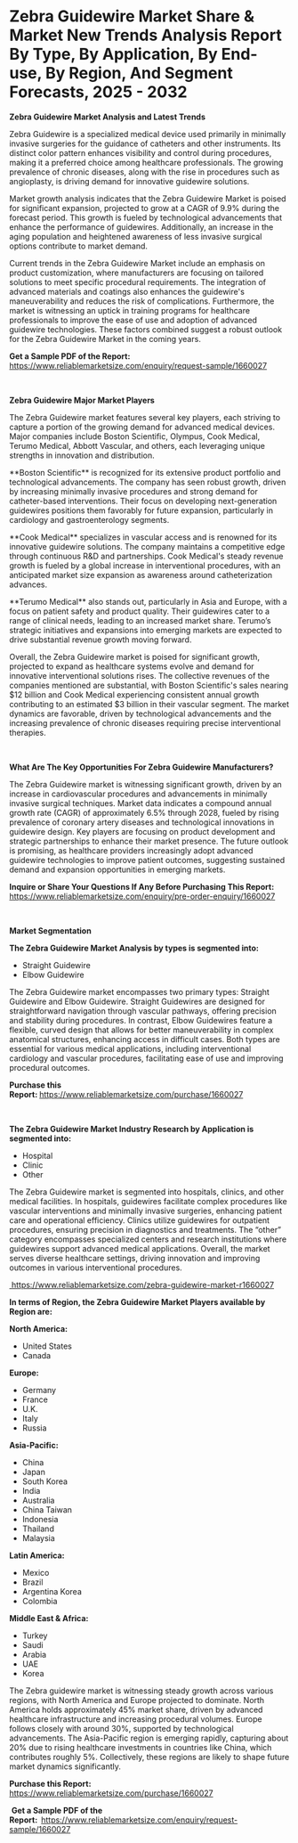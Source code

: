 <p><h1>Zebra Guidewire Market Share & Market New Trends Analysis Report By Type, By Application, By End-use, By Region, And Segment Forecasts, 2025 - 2032</h1></p><p><strong>Zebra Guidewire Market Analysis and Latest Trends</strong></p>
<p><p>Zebra Guidewire is a specialized medical device used primarily in minimally invasive surgeries for the guidance of catheters and other instruments. Its distinct color pattern enhances visibility and control during procedures, making it a preferred choice among healthcare professionals. The growing prevalence of chronic diseases, along with the rise in procedures such as angioplasty, is driving demand for innovative guidewire solutions.</p><p>Market growth analysis indicates that the Zebra Guidewire Market is poised for significant expansion, projected to grow at a CAGR of 9.9% during the forecast period. This growth is fueled by technological advancements that enhance the performance of guidewires. Additionally, an increase in the aging population and heightened awareness of less invasive surgical options contribute to market demand.</p><p>Current trends in the Zebra Guidewire Market include an emphasis on product customization, where manufacturers are focusing on tailored solutions to meet specific procedural requirements. The integration of advanced materials and coatings also enhances the guidewire's maneuverability and reduces the risk of complications. Furthermore, the market is witnessing an uptick in training programs for healthcare professionals to improve the ease of use and adoption of advanced guidewire technologies. These factors combined suggest a robust outlook for the Zebra Guidewire Market in the coming years.</p></p>
<p><strong>Get a Sample PDF of the Report:&nbsp;</strong> <a href="https://www.reliablemarketsize.com/enquiry/request-sample/1660027?utm_campaign=3528&utm_medium=2&utm_source=Github&utm_content=ia&utm_term=13042025&utm_id=zebra-guidewire">https://www.reliablemarketsize.com/enquiry/request-sample/1660027</a></p>
<p>&nbsp;</p>
<p><strong>Zebra Guidewire Major Market Players</strong></p>
<p><p>The Zebra Guidewire market features several key players, each striving to capture a portion of the growing demand for advanced medical devices. Major companies include Boston Scientific, Olympus, Cook Medical, Terumo Medical, Abbott Vascular, and others, each leveraging unique strengths in innovation and distribution.</p><p>**Boston Scientific** is recognized for its extensive product portfolio and technological advancements. The company has seen robust growth, driven by increasing minimally invasive procedures and strong demand for catheter-based interventions. Their focus on developing next-generation guidewires positions them favorably for future expansion, particularly in cardiology and gastroenterology segments.</p><p>**Cook Medical** specializes in vascular access and is renowned for its innovative guidewire solutions. The company maintains a competitive edge through continuous R&D and partnerships. Cook Medical's steady revenue growth is fueled by a global increase in interventional procedures, with an anticipated market size expansion as awareness around catheterization advances.</p><p>**Terumo Medical** also stands out, particularly in Asia and Europe, with a focus on patient safety and product quality. Their guidewires cater to a range of clinical needs, leading to an increased market share. Terumo’s strategic initiatives and expansions into emerging markets are expected to drive substantial revenue growth moving forward.</p><p>Overall, the Zebra Guidewire market is poised for significant growth, projected to expand as healthcare systems evolve and demand for innovative interventional solutions rises. The collective revenues of the companies mentioned are substantial, with Boston Scientific's sales nearing $12 billion and Cook Medical experiencing consistent annual growth contributing to an estimated $3 billion in their vascular segment. The market dynamics are favorable, driven by technological advancements and the increasing prevalence of chronic diseases requiring precise interventional therapies.</p></p>
<p>&nbsp;</p>
<p><strong>What Are The Key Opportunities For Zebra Guidewire Manufacturers?</strong></p>
<p><p>The Zebra Guidewire market is witnessing significant growth, driven by an increase in cardiovascular procedures and advancements in minimally invasive surgical techniques. Market data indicates a compound annual growth rate (CAGR) of approximately 6.5% through 2028, fueled by rising prevalence of coronary artery diseases and technological innovations in guidewire design. Key players are focusing on product development and strategic partnerships to enhance their market presence. The future outlook is promising, as healthcare providers increasingly adopt advanced guidewire technologies to improve patient outcomes, suggesting sustained demand and expansion opportunities in emerging markets.</p></p>
<p><strong>Inquire or Share Your Questions If Any Before Purchasing This Report:</strong> <a href="https://www.reliablemarketsize.com/enquiry/pre-order-enquiry/1660027?utm_campaign=3528&utm_medium=2&utm_source=Github&utm_content=ia&utm_term=13042025&utm_id=zebra-guidewire">https://www.reliablemarketsize.com/enquiry/pre-order-enquiry/1660027</a></p>
<p>&nbsp;</p>
<p><strong>Market Segmentation</strong></p>
<p><strong>The Zebra Guidewire Market Analysis by types is segmented into:</strong></p>
<p><ul><li>Straight Guidewire</li><li>Elbow Guidewire</li></ul></p>
<p><p>The Zebra Guidewire market encompasses two primary types: Straight Guidewire and Elbow Guidewire. Straight Guidewires are designed for straightforward navigation through vascular pathways, offering precision and stability during procedures. In contrast, Elbow Guidewires feature a flexible, curved design that allows for better maneuverability in complex anatomical structures, enhancing access in difficult cases. Both types are essential for various medical applications, including interventional cardiology and vascular procedures, facilitating ease of use and improving procedural outcomes.</p></p>
<p><strong>Purchase this Report:&nbsp;</strong><a href="https://www.reliablemarketsize.com/purchase/1660027?utm_campaign=3528&utm_medium=2&utm_source=Github&utm_content=ia&utm_term=13042025&utm_id=zebra-guidewire">https://www.reliablemarketsize.com/purchase/1660027</a></p>
<p>&nbsp;</p>
<p><strong>The Zebra Guidewire Market Industry Research by Application is segmented into:</strong></p>
<p><ul><li>Hospital</li><li>Clinic</li><li>Other</li></ul></p>
<p><p>The Zebra Guidewire market is segmented into hospitals, clinics, and other medical facilities. In hospitals, guidewires facilitate complex procedures like vascular interventions and minimally invasive surgeries, enhancing patient care and operational efficiency. Clinics utilize guidewires for outpatient procedures, ensuring precision in diagnostics and treatments. The “other” category encompasses specialized centers and research institutions where guidewires support advanced medical applications. Overall, the market serves diverse healthcare settings, driving innovation and improving outcomes in various interventional procedures.</p></p>
<p><a href="https://www.reliablemarketsize.com/zebra-guidewire-market-r1660027?utm_campaign=3528&utm_medium=2&utm_source=Github&utm_content=ia&utm_term=13042025&utm_id=zebra-guidewire">&nbsp;https://www.reliablemarketsize.com/zebra-guidewire-market-r1660027</a></p>
<p><strong>In terms of Region, the Zebra Guidewire Market Players available by Region are:</strong></p>
<p>
    <p> <strong> North America: </strong>
        <ul>
            <li>United States</li>
            <li>Canada</li>
        </ul>
        </p> 
    <p> <strong> Europe: </strong>
        <ul>
            <li>Germany</li>
            <li>France</li>
            <li>U.K.</li>
            <li>Italy</li>
            <li>Russia</li>
        </ul>
        </p> 
    <p> <strong> Asia-Pacific: </strong>
        <ul>
            <li>China</li>
            <li>Japan</li>
            <li>South Korea</li>
            <li>India</li>
            <li>Australia</li>
            <li>China Taiwan</li>
            <li>Indonesia</li>
            <li>Thailand</li>
            <li>Malaysia</li>
        </ul>
        </p> 
    <p> <strong> Latin America: </strong>
        <ul>
            <li>Mexico</li>
            <li>Brazil</li>
            <li>Argentina Korea</li>
            <li>Colombia</li>
        </ul>
        </p> 
    <p> <strong> Middle East & Africa: </strong>
        <ul>
            <li>Turkey</li>
            <li>Saudi</li>
            <li>Arabia</li>
            <li>UAE</li>
            <li>Korea</li>
        </ul>
    </p>
    </p>
<p><p>The Zebra guidewire market is witnessing steady growth across various regions, with North America and Europe projected to dominate. North America holds approximately 45% market share, driven by advanced healthcare infrastructure and increasing procedural volumes. Europe follows closely with around 30%, supported by technological advancements. The Asia-Pacific region is emerging rapidly, capturing about 20% due to rising healthcare investments in countries like China, which contributes roughly 5%. Collectively, these regions are likely to shape future market dynamics significantly.</p></p>
<p><strong>Purchase this Report: </strong><a href="https://www.reliablemarketsize.com/purchase/1660027?utm_campaign=3528&utm_medium=2&utm_source=Github&utm_content=ia&utm_term=13042025&utm_id=zebra-guidewire">https://www.reliablemarketsize.com/purchase/1660027</a></p>
<p>&nbsp;<strong>Get a Sample PDF of the Report:&nbsp;&nbsp;</strong><a href="https://www.reliablemarketsize.com/enquiry/request-sample/1660027?utm_campaign=3528&utm_medium=2&utm_source=Github&utm_content=ia&utm_term=13042025&utm_id=zebra-guidewire">https://www.reliablemarketsize.com/enquiry/request-sample/1660027</a></p>
<p><strong></strong></p>
<p><p></p><p></p><p></p></p>